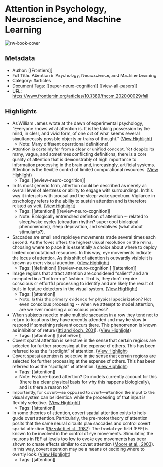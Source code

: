 # Attention in Psychology, Neuroscience, and Machine Learning

![rw-book-cover](https://www.frontiersin.org/files/MyHome%20Article%20Library/516985/516985_Thumb_400.jpg)

## Metadata
- Author: [[Frontiers]]
- Full Title: Attention in Psychology, Neuroscience, and Machine Learning
- Category: #articles
- Document Tags: [[paper-neuro-cognition]] [[view-all-papers]] 
- URL: https://www.frontiersin.org/articles/10.3389/fncom.2020.00029/full

## Highlights
- As William James wrote at the dawn of experimental psychology, “Everyone knows what attention is. It is the taking possession by the mind, in clear, and vivid form, of one out of what seems several simultaneously possible objects or trains of thought.” ([View Highlight](https://read.readwise.io/read/01h7zdk3vqt4k54fv6smhbadyx))
    - Note: Many different operational definitions!
- Attention is certainly far from a clear or unified concept. Yet despite its many, vague, and sometimes conflicting definitions, there is a core quality of attention that is demonstrably of high importance to information processing in the brain and, increasingly, artificial systems. Attention is the flexible control of limited computational resources. ([View Highlight](https://read.readwise.io/read/01h7zdr49r1k7h3y05b3w1e5er))
    - Tags: [[review-neuro-cognition]] 
- In its most generic form, attention could be described as merely an overall level of alertness or ability to engage with surroundings. In this way it interacts with arousal and the sleep-wake spectrum. Vigilance in psychology refers to the ability to sustain attention and is therefore related as well. ([View Highlight](https://read.readwise.io/read/01h7zdzkvcb87qd730px82g886))
    - Tags: [[attention]] [[review-neuro-cognition]] 
    - Note: Biologically entrenched definition of attention -- related to sleep/wake cycles (circadian rhythm? super cool biological phenomenons), sleep deprivation, and sedatives (what about stimulants?).
- Saccades are small and rapid eye movements made several times each second. As the fovea offers the highest visual resolution on the retina, choosing where to place it is essentially a choice about where to deploy limited computational resources. In this way, eye movements indicate the locus of attention. As this shift of attention is outwardly visible it is known as overt visual attention. ([View Highlight](https://read.readwise.io/read/01h7ze5x3v6npg527bzk2mvxe0))
    - Tags: [[definition]] [[review-neuro-cognition]] [[attention]] 
- Image regions that attract attention are considered “salient” and are computed in a “bottom-up” fashion. That is, they don't require conscious or effortful processing to identify and are likely the result of built-in feature detectors in the visual system. ([View Highlight](https://read.readwise.io/read/01h7zeaa0s04bkmbj7t7skh2yd))
    - Tags: [[attention]] 
    - Note: Is this the primary evidence for physical specialization? Not even conscious processing -- when we attempt to model attention, are we ever modeling a conscious process?
- When subjects need to make multiple saccades in a row they tend not to return to locations they have recently attended and may be slow to respond if something relevant occurs there. This phenomenon is known as inhibition of return ([Itti and Koch, 2001](https://www.frontiersin.org/articles/10.3389/fncom.2020.00029/full#B70)). ([View Highlight](https://read.readwise.io/read/01h7zeg2eh42ykpt54em4xe9eb))
    - Tags: [[attention]] [[definition]] 
- Covert spatial attention is selective in the sense that certain regions are selected for further processing at the expense of others. This has been referred to as the “spotlight” of attention. ([View Highlight](https://read.readwise.io/read/01h7zek0fxeaj9mqv0za5964hc))
- Covert spatial attention is selective in the sense that certain regions are selected for further processing at the expense of others. This has been referred to as the “spotlight” of attention. ([View Highlight](https://read.readwise.io/read/01h7zek3y02smymyyx7evc6yjs))
    - Tags: [[attention]] 
    - Note: Feature-based attention? Do models currently account for this (there is a clear physical basis for why this happens biologically), and is there a reason to?
- Importantly, for covert—as opposed to overt—attention the input to the visual system can be identical while the processing of that input is flexibly selective. ([View Highlight](https://read.readwise.io/read/01h7zenhmj8yxjdv4k55xpamad))
    - Tags: [[attention]] 
- In some theories of attention, covert spatial attention exists to help guide overt attention. Particularly, the pre-motor theory of attention posits that the same neural circuits plan saccades and control covert spatial attention ([Rizzolatti et al., 1987](https://www.frontiersin.org/articles/10.3389/fncom.2020.00029/full#B126)). The frontal eye field (FEF) is known to be involved in the control of eye movements. Stimulating the neurons in FEF at levels too low to evoke eye movements has been shown to create effects similar to covert attention ([Moore et al., 2003](https://www.frontiersin.org/articles/10.3389/fncom.2020.00029/full#B106)). In this way, covert attention may be a means of deciding where to overtly look. ([View Highlight](https://read.readwise.io/read/01h7zes11hccb5rpmf09gjkgdh))
    - Tags: [[attention]] 
